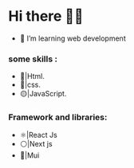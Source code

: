 # Hi there 👋🏻

- 🌱 I’m learning web development
### some skills :
- 🔴|Html.
- 🔵|css.
- 🟡|JavaScript.
### Framework and libraries:
- ⚛️|React Js
- ⚪|Next js
- 🔵|Mui 
  
